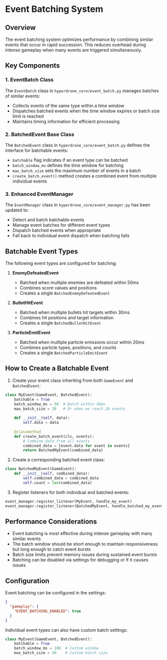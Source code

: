 # Event Batching System

## Overview

The event batching system optimizes performance by combining similar events that occur in rapid succession. This reduces overhead during intense gameplay when many events are triggered simultaneously.

## Key Components

### 1. EventBatch Class

The `EventBatch` class in `hyperdrone_core/event_batch.py` manages batches of similar events:

- Collects events of the same type within a time window
- Dispatches batched events when the time window expires or batch size limit is reached
- Maintains timing information for efficient processing

### 2. BatchedEvent Base Class

The `BatchedEvent` class in `hyperdrone_core/event_batch.py` defines the interface for batchable events:

- `batchable` flag indicates if an event type can be batched
- `batch_window_ms` defines the time window for batching
- `max_batch_size` sets the maximum number of events in a batch
- `create_batch_event()` method creates a combined event from multiple individual events

### 3. Enhanced EventManager

The `EventManager` class in `hyperdrone_core/event_manager.py` has been updated to:

- Detect and batch batchable events
- Manage event batches for different event types
- Dispatch batched events when appropriate
- Fall back to individual event dispatch when batching fails

## Batchable Event Types

The following event types are configured for batching:

1. **EnemyDefeatedEvent**
   - Batched when multiple enemies are defeated within 50ms
   - Combines score values and positions
   - Creates a single `BatchedEnemyDefeatedEvent`

2. **BulletHitEvent**
   - Batched when multiple bullets hit targets within 30ms
   - Combines hit positions and target information
   - Creates a single `BatchedBulletHitEvent`

3. **ParticleEmitEvent**
   - Batched when multiple particle emissions occur within 20ms
   - Combines particle types, positions, and counts
   - Creates a single `BatchedParticleEmitEvent`

## How to Create a Batchable Event

1. Create your event class inheriting from both `GameEvent` and `BatchedEvent`:

```python
class MyEvent(GameEvent, BatchedEvent):
    batchable = True
    batch_window_ms = 50  # Batch within 50ms
    max_batch_size = 20   # Or when we reach 20 events
    
    def __init__(self, data):
        self.data = data
    
    @classmethod
    def create_batch_event(cls, events):
        # Combine data from all events
        combined_data = [event.data for event in events]
        return BatchedMyEvent(combined_data)
```

2. Create a corresponding batched event class:

```python
class BatchedMyEvent(GameEvent):
    def __init__(self, combined_data):
        self.combined_data = combined_data
        self.count = len(combined_data)
```

3. Register listeners for both individual and batched events:

```python
event_manager.register_listener(MyEvent, handle_my_event)
event_manager.register_listener(BatchedMyEvent, handle_batched_my_event)
```

## Performance Considerations

- Event batching is most effective during intense gameplay with many similar events
- The batch window should be short enough to maintain responsiveness but long enough to catch event bursts
- Batch size limits prevent memory issues during sustained event bursts
- Batching can be disabled via settings for debugging or if it causes issues

## Configuration

Event batching can be configured in the settings:

```json
{
  "gameplay": {
    "EVENT_BATCHING_ENABLED": true
  }
}
```

Individual event types can also have custom batch settings:

```python
class MyEvent(GameEvent, BatchedEvent):
    batchable = True
    batch_window_ms = 100  # Custom window
    max_batch_size = 50    # Custom batch size
```